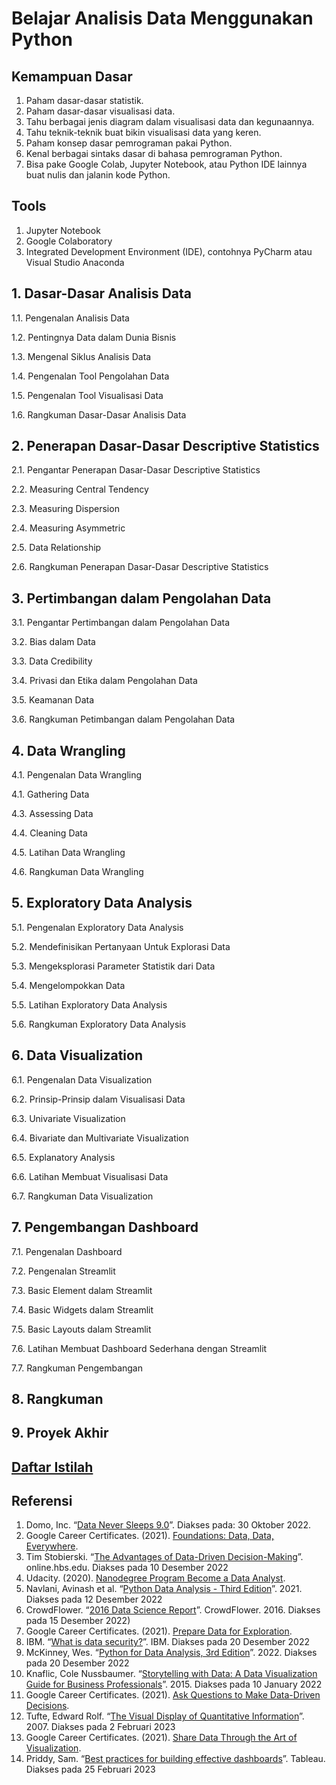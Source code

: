 # Belajar Analisis Data Menggunakan Python
## Kemampuan Dasar
1. Paham dasar-dasar statistik.
2. Paham dasar-dasar visualisasi data.
3. Tahu berbagai jenis diagram dalam visualisasi data dan kegunaannya.
4. Tahu teknik-teknik buat bikin visualisasi data yang keren.
5. Paham konsep dasar pemrograman pakai Python.
6. Kenal berbagai sintaks dasar di bahasa pemrograman Python.
7. Bisa pake Google Colab, Jupyter Notebook, atau Python IDE lainnya buat nulis dan jalanin kode Python.
## Tools
1. Jupyter Notebook
2. Google Colaboratory
3. Integrated Development Environment (IDE), contohnya PyCharm atau Visual Studio Anaconda
## 1. Dasar-Dasar Analisis Data
1.1. Pengenalan Analisis Data 

1.2. Pentingnya Data dalam Dunia Bisnis 

1.3. Mengenal Siklus Analisis Data 

1.4. Pengenalan Tool Pengolahan Data 

1.5. Pengenalan Tool Visualisasi Data 

1.6. Rangkuman Dasar-Dasar Analisis Data
## 2. Penerapan Dasar-Dasar Descriptive Statistics
2.1. Pengantar Penerapan Dasar-Dasar Descriptive Statistics

2.2. Measuring Central Tendency

2.3. Measuring Dispersion

2.4. Measuring Asymmetric

2.5. Data Relationship

2.6. Rangkuman Penerapan Dasar-Dasar Descriptive Statistics
## 3. Pertimbangan dalam Pengolahan Data
3.1. Pengantar Pertimbangan dalam Pengolahan Data

3.2. Bias dalam Data

3.3. Data Credibility

3.4. Privasi dan Etika dalam Pengolahan Data

3.5. Keamanan Data

3.6. Rangkuman Petimbangan dalam Pengolahan Data
## 4. Data Wrangling
4.1. Pengenalan Data Wrangling

4.1. Gathering Data

4.3. Assessing Data

4.4. Cleaning Data

4.5. Latihan Data Wrangling

4.6. Rangkuman Data Wrangling
## 5. Exploratory Data Analysis
5.1. Pengenalan Exploratory Data Analysis

5.2. Mendefinisikan Pertanyaan Untuk Explorasi Data

5.3. Mengeksplorasi Parameter Statistik dari Data

5.4. Mengelompokkan Data

5.5. Latihan Exploratory Data Analysis

5.6. Rangkuman Exploratory Data Analysis
## 6. Data Visualization
6.1. Pengenalan Data Visualization

6.2. Prinsip-Prinsip dalam Visualisasi Data

6.3. Univariate Visualization

6.4. Bivariate dan Multivariate Visualization

6.5. Explanatory Analysis

6.6. Latihan Membuat Visualisasi Data

6.7. Rangkuman Data Visualization
## 7. Pengembangan Dashboard
7.1. Pengenalan Dashboard

7.2. Pengenalan Streamlit

7.3. Basic Element dalam Streamlit

7.4. Basic Widgets dalam Streamlit

7.5. Basic Layouts dalam Streamlit

7.6. Latihan Membuat Dashboard Sederhana dengan Streamlit

7.7. Rangkuman Pengembangan

## 8. Rangkuman
## 9. Proyek Akhir
## [Daftar Istilah](https://github.com/Haertanto/analisisdatapython/blob/main/Daftar%20Istilah.md)
## Referensi
1. Domo, Inc. “[Data Never Sleeps 9.0](https://www.domo.com/learn/infographic/data-never-sleeps-9)”. Diakses pada: 30 Oktober 2022. 
2. Google Career Certificates. (2021). [Foundations: Data, Data, Everywhere](https://www.coursera.org/learn/foundations-data?specialization=google-data-analytics). 
3. Tim Stobierski. “[The Advantages of Data-Driven Decision-Making](https://online.hbs.edu/blog/post/data-driven-decision-making)”. online.hbs.edu. Diakses pada 10 Desember 2022
4. Udacity. (2020). [Nanodegree Program Become a Data Analyst](https://www.udacity.com/course/data-analyst-nanodegree--nd002).
5. Navlani, Avinash et al.  “[Python Data Analysis - Third Edition](https://learning.oreilly.com/library/view/python-data-analysis/9781789955248/)”. 2021. Diakses pada 12 Desember 2022
6. CrowdFlower. “[2016 Data Science Report](https://www2.cs.uh.edu/~ceick/UDM/CFDS16.pdf)”. CrowdFlower. 2016. Diakses pada 15 Desember 2022)
7. Google Career Certificates. (2021). [Prepare Data for Exploration](https://www.coursera.org/learn/data-preparation).
8. IBM. “[What is data security?](https://www.ibm.com/id-en/topics/data-security)”. IBM. Diakses pada 20 Desember 2022
9. McKinney, Wes. “[Python for Data Analysis, 3rd Edition](https://learning.oreilly.com/library/view/python-for-data/9781098104023/)”. 2022. Diakses pada 20 Desember 2022
10. Knaflic, Cole Nussbaumer. “[Storytelling with Data: A Data Visualization Guide for Business Professionals](https://learning.oreilly.com/library/view/storytelling-with-data/9781119002253/)”. 2015. Diakses pada 10 January 2022
11. Google Career Certificates. (2021). [Ask Questions to Make Data-Driven Decisions](https://www.coursera.org/learn/ask-questions-make-decisions).
12. Tufte, Edward Rolf. “[The Visual Display of Quantitative Information](http://faculty.salisbury.edu/~jtanderson/teaching/cosc311/fa21/files/tufte.pdf)”. 2007. Diakses pada 2 Februari 2023
13. Google Career Certificates. (2021). [Share Data Through the Art of Visualization](https://www.coursera.org/learn/visualize-data?specialization=google-data-analytics).
14. Priddy, Sam. “[Best practices for building effective dashboards](https://www.tableau.com/blog/best-practices-for-building-effective-dashboards)”. Tableau. Diakses pada 25 Februari 2023
